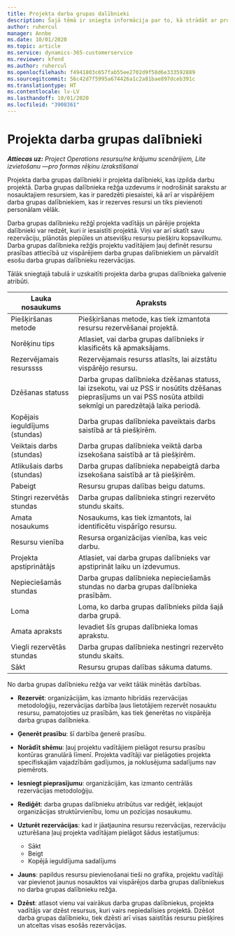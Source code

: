 ```yaml
---
title: Projekta darba grupas dalībnieki
description: Šajā tēmā ir sniegta informācija par to, kā strādāt ar projekta darba grupas dalībnieku informāciju, atribūtiem un plānošanu.
author: ruhercul
manager: Annbe
ms.date: 10/01/2020
ms.topic: article
ms.service: dynamics-365-customerservice
ms.reviewer: kfend
ms.author: ruhercul
ms.openlocfilehash: f4941803c657fab55ee2702d9f58d6e333592889
ms.sourcegitcommit: 56c42d7f5995a674426a1c2a81bae897dceb391c
ms.translationtype: HT
ms.contentlocale: lv-LV
ms.lasthandoff: 10/01/2020
ms.locfileid: "3908361"
---
```

# <a name="project-team-members"></a>Projekta darba grupas dalībnieki

_**Attiecas uz:** Project Operations resursu/ne krājumu scenārijiem, Lite izvietošanu —pro formas rēķinu izrakstīšanai_

Projekta darba grupas dalībnieki ir projekta dalībnieki, kas izpilda darbu projektā. Darba grupas dalībnieka režģa uzdevums ir nodrošināt sarakstu ar nosauktajiem resursiem, kas ir paredzēti piesaistei, kā arī ar vispārējiem darba grupas dalībniekiem, kas ir rezerves resursi un tiks pievienoti personālam vēlāk.

Darba grupas dalībnieku režģī projekta vadītājs un pārējie projekta dalībnieki var redzēt, kuri ir iesaistīti projektā. Viņi var arī skatīt savu rezervāciju, plānotās piepūles un atsevišķu resursu piešķiru kopsavilkumu. Darba grupas dalībnieka režģis projektu vadītājiem ļauj definēt resursu prasības attiecībā uz vispārējiem darba grupas dalībniekiem un pārvaldīt esošu darba grupas dalībnieku rezervācijas.

Tālāk sniegtajā tabulā ir uzskaitīti projekta darba grupas dalībnieka galvenie atribūti.

| Lauka nosaukums          | Apraksts                                                                                                                                                                  |
|--------------------------|-----------------------------------------------------------------------------------------------------------------------------------------------------------------------------------|
| Piešķiršanas metode        | Piešķiršanas metode, kas tiek izmantota resursu rezervēšanai projektā.                                                                         |
| Norēķinu tips             | Atlasiet, vai darba grupas dalībnieks ir klasificēts kā apmaksājams.                                                                                                                                       |
| Rezervējamais resurssss        | Rezervējamais resurss atlasīts, lai aizstātu vispārējo resursu.                                                                                                                   |
| Dzēšanas statuss            | Darba grupas dalībnieka dzēšanas statuss, lai izsekotu, vai uz PSS ir nosūtīts dzēšanas pieprasījums un vai PSS nosūta atbildi sekmīgi un paredzētajā laika periodā. |
| Kopējais ieguldījums (stundas)     | Darba grupas dalībnieka paveiktais darbs saistībā ar tā piešķirēm.                                                                                                                         |
| Veiktais darbs (stundas) | Darba grupas dalībnieka veiktā darba izsekošana saistībā ar tā piešķirēm.                                                                                           |
| Atlikušais darbs (stundas) | Darba grupas dalībnieka nepabeigtā darba izsekošana saistībā ar tā piešķirēm.                                                                                    |
| Pabeigt                   | Resursu grupas dalības beigu datums.                                                                                                                                            |
| Stingri rezervētās stundas        | Darba grupas dalībnieka stingri rezervēto stundu skaits.                                                                                                                                                                |
| Amata nosaukums            | Nosaukums, kas tiek izmantots, lai identificētu vispārīgo resursu.                                                                                                                                   |
| Resursu vienība          | Resursa organizācijas vienība, kas veic darbu.                                                                                                                      |
| Projekta apstiprinātājs         | Atlasiet, vai darba grupas dalībnieks var apstiprināt laiku un izdevumus.                                                                                                                     |
| Nepieciešamās stundas           | Darba grupas dalībnieka nepieciešamās stundas no darba grupas dalībnieka prasībām.                                                                                                                       |
| Loma                     | Loma, ko darba grupas dalībnieks pilda šajā darba grupā.                                                                                                                                |
| Amata apraksts     | Ievadiet šīs grupas dalībnieka lomas aprakstu.                                                                                                                             |
| Viegli rezervētās stundas        | Darba grupas dalībnieka nestingri rezervēto stundu skaits.                                                                                                                                                                 |
| Sākt                    | Resursu grupas dalības sākuma datums.                                                                                                                                          |

No darba grupas dalībnieku režģa var veikt tālāk minētās darbības.

- **Rezervēt**: organizācijām, kas izmanto hibrīdās rezervācijas metodoloģiju, rezervācijas darbība ļaus lietotājiem rezervēt nosauktu resursu, pamatojoties uz prasībām, kas tiek ģenerētas no vispārēja darba grupas dalībnieka.
- **Ģenerēt prasību**: šī darbība ģenerē prasību.
- **Norādīt shēmu**: ļauj projektu vadītājiem pielāgot resursu prasību kontūras granulārā līmenī. Projekta vadītāji var pielāgoties projekta specifiskajām vajadzībām gadījumos, ja noklusējuma sadalījums nav piemērots.
- **Iesniegt pieprasījumu**: organizācijām, kas izmanto centrālās rezervācijas metodoloģiju.
- **Rediģēt**: darba grupas dalībnieku atribūtus var rediģēt, iekļaujot organizācijas struktūrvienību, lomu un pozīcijas nosaukumu.
- **Uzturēt rezervācijas**: kad ir jāatjaunina resursu rezervācijas, rezervāciju uzturēšana ļauj projekta vadītājam pielāgot šādus iestatījumus:

    - Sākt
    - Beigt
    - Kopējā ieguldījuma sadalījums

- **Jauns**: papildus resursu pievienošanai tieši no grafika, projektu vadītāji var pievienot jaunus nosauktos vai vispārējos darba grupas dalībniekus no darba grupas dalībnieku režģa.
- **Dzēst**: atlasot vienu vai vairākus darba grupas dalībniekus, projekta vadītājs var dzēst resursus, kuri vairs nepiedalīsies projektā. Dzēšot darba grupas dalībnieku, tiek dzēsti arī visas saistītās resursu piešķires un atceltas visas esošās rezervācijas.
